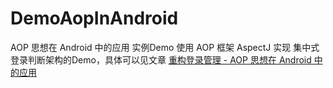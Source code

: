 # DemoAopInAndroid
 AOP 思想在 Android 中的应用 实例Demo
 使用 AOP 框架 AspectJ 实现 集中式登录判断架构的Demo，具体可以见文章 [重构登录管理 - AOP 思想在 Android 中的应用](https://androider.fun/2019/12/03/android/aop-in-android/)
